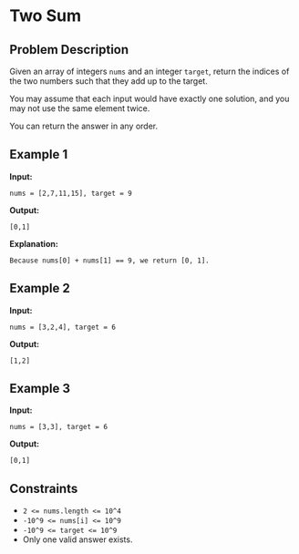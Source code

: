 # Two Sum

## Problem Description

Given an array of integers `nums` and an integer `target`, return the indices of the two numbers such that they add up to the target.

You may assume that each input would have exactly one solution, and you may not use the same element twice.

You can return the answer in any order.

## Example 1

**Input:**

```plaintext
nums = [2,7,11,15], target = 9
```

**Output:**

```plaintext
[0,1]
```

**Explanation:**

```plaintext
Because nums[0] + nums[1] == 9, we return [0, 1].
```

## Example 2

**Input:**

```plaintext
nums = [3,2,4], target = 6
```

**Output:**

```plaintext
[1,2]
```

## Example 3

**Input:**

```plaintext
nums = [3,3], target = 6
```

**Output:**

```plaintext
[0,1]
```

## Constraints

- `2 <= nums.length <= 10^4`
- `-10^9 <= nums[i] <= 10^9`
- `-10^9 <= target <= 10^9`
- Only one valid answer exists.